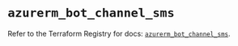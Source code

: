 # `azurerm_bot_channel_sms`

Refer to the Terraform Registry for docs: [`azurerm_bot_channel_sms`](https://registry.terraform.io/providers/hashicorp/azurerm/3.111.0/docs/resources/bot_channel_sms).
